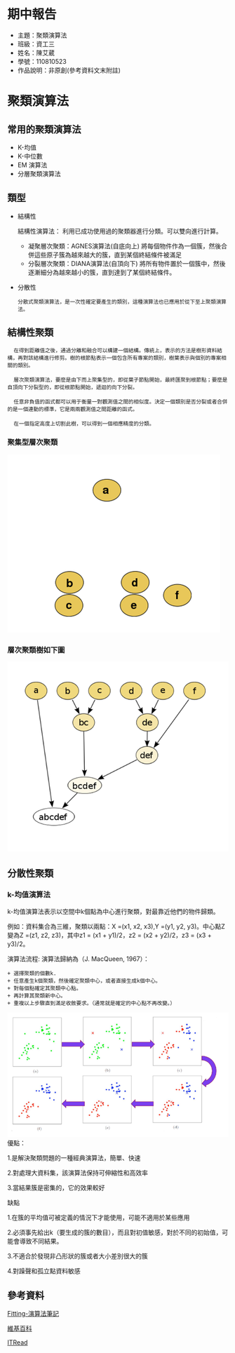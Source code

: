 # 期中報告
* 主題：聚類演算法
* 班級：資工三
* 姓名：陳艾葳
* 學號：110810523
* 作品說明：非原創(參考資料文末附註)
# 聚類演算法

## 常用的聚類演算法
+ K-均值
+ K-中位數
+ EM 演算法
+ 分層聚類演算法

## 類型
+ 結構性
  
  結構性演算法：
  利用已成功使用過的聚類器進行分類。可以雙向進行計算。
  + 凝聚層次聚類：AGNES演算法(自底向上)
  將每個物件作為一個簇，然後合併這些原子簇為越來越大的簇，直到某個終結條件被滿足
  + 分裂層次聚類：DIANA演算法(自頂向下)
  將所有物件置於一個簇中，然後逐漸細分為越來越小的簇，直到達到了某個終結條件。
  

  
+ 分散性
  ```
  分散式聚類演算法，是一次性確定要產生的類別，這種演算法也已應用於從下至上聚類演算法。
  ```
## 結構性聚類
```
  在得到距離值之後，通過分離和融合可以構建一個結構。傳統上，表示的方法是樹形資料結構，再對該結構進行修剪。樹的根節點表示一個包含所有專案的類別，樹葉表示與個別的專案相關的類別。

  層次聚類演算法，要麼是由下而上聚集型的，即從葉子節點開始，最終匯聚到根節點；要麼是自頂向下分裂型的，即從根節點開始，遞迴的向下分裂。

  任意非負值的函式都可以用于衡量一對觀測值之間的相似度。決定一個類別是否分裂或者合併的是一個連動的標準，它是兩兩觀測值之間距離的函式。

  在一個指定高度上切割此樹，可以得到一個相應精度的分類。
  ```
### 聚集型層次聚類
![Raw data](https://github.com/laiy790/sa110a/blob/master/mid/photo/1.png)
### 層次聚類樹如下圖
![Traditional representatio](https://github.com/laiy790/sa110a/blob/master/mid/photo/2.png)




## 分散性聚類
### k-均值演算法
k-均值演算法表示以空間中k個點為中心進行聚類，對最靠近他們的物件歸類。

例如：資料集合為三維，聚類以兩點：X =(x1, x2, x3),Y =(y1, y2, y3)。中心點Z變為Z =(z1, z2, z3)，其中z1 = (x1 + y1)/2，z2 = (x2 + y2)/2，z3 = (x3 + y3)/2。

演算法流程:
演算法歸納為（J. MacQueen, 1967）：
```
+ 選擇聚類的個數k.
+ 任意產生k個聚類，然後確定聚類中心，或者直接生成k個中心。
+ 對每個點確定其聚類中心點。
+ 再計算其聚類新中心。
+ 重複以上步驟直到滿足收斂要求。（通常就是確定的中心點不再改變。）
```
![P](https://github.com/laiy790/sa110a/blob/master/mid/photo/3.png)
優點：

1.是解決聚類問題的一種經典演算法，簡單、快速

2.對處理大資料集，該演算法保持可伸縮性和高效率

3.當結果簇是密集的，它的效果較好

缺點

1.在簇的平均值可被定義的情況下才能使用，可能不適用於某些應用

2.必須事先給出k（要生成的簇的數目），而且對初值敏感，對於不同的初始值，可能會導致不同結果。

3.不適合於發現非凸形狀的簇或者大小差別很大的簇

4.對躁聲和孤立點資料敏感





## 參考資料
[Fitting-演算法筆記](http://web.ntnu.edu.tw/~algo/Fitting.html)

[維基百科](https://zh.wikipedia.org/wiki/%E8%81%9A%E7%B1%BB%E5%88%86%E6%9E%90#%E5%BA%94%E7%94%A8)

[ITRead](https://www.itread01.com/content/1547359213.html)